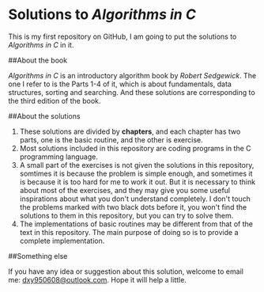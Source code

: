 # Solutions to *Algorithms in C*

This is my first repository on GitHub, I am going to put the solutions to *Algorithms in C* in it.

##About the book

*Algorithms in C* is an introductory algorithm book by *Robert Sedgewick*. The one I refer to is the Parts 1-4 of it, which is about fundamentals, data structures, sorting and searching. And these solutions are corresponding to the third edition of the book.

##About the solutions

1. These solutions are divided by **chapters**, and each chapter has two parts, one is the basic routine, and the other is exercise.
2. Most solutions included in this repository are coding programs in the C programming language.
3. A small part of the exercises is not given the solutions in this repository, somtimes it is because the problem is simple enough, and sometimes it is because it is too hard for me to work it out. But it is necessary to think about most of the exercises, and they may give you some useful inspirations about what you don't understand completely. I don't touch the problems marked with two black dots before it, you won't find the solutions to them in this repository, but you can try to solve them.
4. The implementations of basic routines may be different from that of the text in this repository. The main purpose of doing so is to provide a complete implementation.

##Something else

If you have any idea or suggestion about this solution, welcome to email me: dxy950608@outlook.com. Hope it will help a little.
